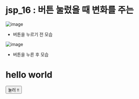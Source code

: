 # jsp_16 : 버튼 눌렀을 때 변화를 주는

![image](https://user-images.githubusercontent.com/37132897/158134325-c91ff61b-b21a-42fb-91d4-542fe13ac474.png)
- 버튼을 누르기 전 모습

![image](https://user-images.githubusercontent.com/37132897/158134275-efffcce1-8948-40a0-ad83-5079d67aef43.png)
- 버튼을 누른 후 모습

<body>
  
  <h1 id="one">hello world</h1> 
  
  <button onclick="f()"> 눌러 !!</button>
  
  <script>
    
    function f() { // 버튼 눌렀을 때 실행되는
    
      document.getElementById('one').innerHTML = '반갑습니다 !!';  // 출력문이 변경되고,
    
      document.getElementById('one').style.backgroundColor = 'red'; // 배경색이 빨강색이 된다.
    
    }
    
  </script>
  
</body>

